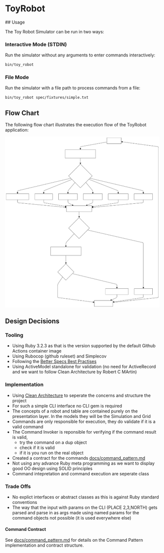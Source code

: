 # ToyRobot

## Usage

The Toy Robot Simulator can be run in two ways:

### Interactive Mode (STDIN)

Run the simulator without any arguments to enter commands interactively:

```bash
bin/toy_robot
```

### File Mode

Run the simulator with a file path to process commands from a file:

```bash
bin/toy_robot spec/fixtures/simple.txt
```

## Flow Chart

The following flow chart illustrates the execution flow of the ToyRobot application:

![ToyRobot Flow Chart](docs/flow_chart.svg)

## Design Decisions

### Tooling

- Using Ruby 3.2.3 as that is the version supported by the default Github Actions container image
- Using Rubocop (github ruleset) and Simplecov
- Following the [Better Specs Best Practises](https://www.betterspecs.org/)
- Using ActiveModel standalone for validation (no need for ActiveRecord and we want to follow Clean Architecture by Robert C MArtin)

### Implementation

- Using [Clean Architecture](https://blog.cleancoder.com/uncle-bob/2012/08/13/the-clean-architecture.html) to seperate the concerns and structure the project
- For such a simple CLI interface no CLI gem is required
- The concepts of a robot and table are contained purely on the presentation layer. In the models they will be the Simulation and Grid
- Commands are only responsible for execution, they do validate if it is a valid command
- The Command Invoker is reponsible for verifying if the command result is valid,
  - try the command on a dup object
  - check if it is valid
  - if it is you run on the real object
- Created a contract for the commands [docs/command_pattern.md](docs/command_pattern.md)
- Not using any advance Ruby meta programming as we want to display good OO design using SOLID principles
- Command intepretation and command execution are seperate class

### Trade Offs

- No explict interfaces or abstract classes as this is against Ruby standard conventions
- The way that the input with params on the CLI (PLACE 2,3,NORTH) gets parsed and parse in as args made using named params for the command objects not possible (it is used everywhere else)

#### Command Contract

See [docs/command_pattern.md](docs/command_pattern.md) for details on the Command Pattern implementation and contract structure.
